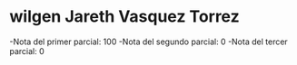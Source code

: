 # wilgen Jareth Vasquez Torrez

-Nota del primer parcial: 100
-Nota del segundo parcial: 0
-Nota del tercer parcial: 0
